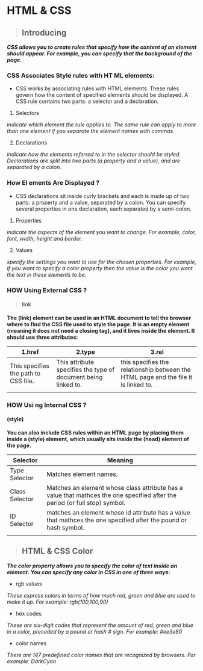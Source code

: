 # HTML & CSS 

>## Introducing

***CSS allows you to create rules that specify how the content of
an element should appear. For example, you can specify that
the background of the page.***

### CSS Associates Style rules with HT ML elements:

* CSS works by associating rules with HTML elements. These rules govern
how the content of specified elements should be displayed. A CSS rule
contains two parts: a selector and a declaration. 

1. Selectors

*indicate which
element the rule applies to.
The same rule can apply to
more than one element if you
separate the element names
with commas.*

2. Declarations 

*indicate how
the elements referred to in
the selector should be styled.
Declarations are split into two
parts (a property and a value),
and are separated by a colon.*

### How El ements Are Displayed ?

* CSS declarations sit inside curly brackets and each is made up of two
parts: a property and a value, separated by a colon. You can specify
several properties in one declaration, each separated by a semi-colon.

1. Properties 

*indicate the aspects
of the element you want to
change. For example, color, font,
width, height and border.* 

2. Values 

*specify the settings
you want to use for the chosen
properties. For example, if you
want to specify a color property
then the value is the color you
want the text in these elements
to be.*

### HOW Using External CSS ?

> #### link 

**The (link) element can be used
in an HTML document to tell the
browser where to find the CSS
file used to style the page. It is an
empty element (meaning it does
not need a closing tag), and it
lives inside the <head> element.
It should use three attributes:**

| 1.href | 2.type | 3.rel |
|------|------|-----|
| This specifies the path to CSS file. | This attribute specifies the type of document being linked to. | this specifies the relationship between the HTML page and the file it is linked to.| 
| | | |
### HOW Usi ng Internal CSS ?

#### (style)

**You can also include CSS rules
within an HTML page by placing
them inside a (style) element,
which usually sits inside the
(head) element of the page.** 

|   Selector  |   Meaning  |
|-------------|------------|
| Type Selector      | Matches element names.            |
| Class Selector     | Matches an element whose class attribute has a value that mathces the one specified after the period (or full stop) symbol.       |
| ID Selector        |  matches an element whose id attribute has a value that mathces the one specified after the pound or hash symbol. | 
|           |

> ## HTML & CSS Color 
***The color property allows you
to specify the color of text inside
an element. You can specify any
color in CSS in one of three ways:***

* rgb values

*These express colors in terms
of how much red, green and
blue are used to make it up. For
example: rgb(100,100,90)* 

* hex codes

*These are six-digit codes that
represent the amount of red,
green and blue in a color,
preceded by a pound or hash #
sign. For example: #ee3e80*

* color names

*There are 147 predefined color
names that are recognized
by browsers. For example:
DarkCyan* 



